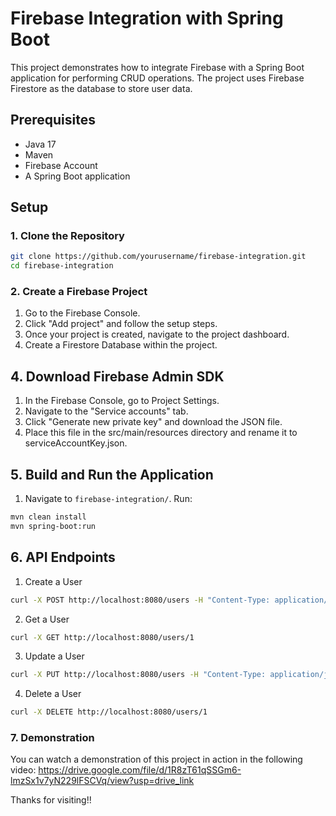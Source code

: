 # Firebase Integration with Spring Boot

This project demonstrates how to integrate Firebase with a Spring Boot application for performing CRUD operations. The project uses Firebase Firestore as the database to store user data.

## Prerequisites

- Java 17
- Maven
- Firebase Account
- A Spring Boot application

## Setup

### 1. Clone the Repository

```bash
git clone https://github.com/yourusername/firebase-integration.git
cd firebase-integration
```

### 2. Create a Firebase Project

1. Go to the Firebase Console.
2. Click "Add project" and follow the setup steps.
3. Once your project is created, navigate to the project dashboard.
4. Create a Firestore Database within the project.

## 4. Download Firebase Admin SDK

1. In the Firebase Console, go to Project Settings.
2. Navigate to the "Service accounts" tab.
3. Click "Generate new private key" and download the JSON file.
4. Place this file in the src/main/resources directory and rename it to serviceAccountKey.json.

## 5. Build and Run the Application

1. Navigate to `firebase-integration/`. Run:

```bash
mvn clean install
mvn spring-boot:run
```

## 6. API Endpoints

1. Create a User

```bash
curl -X POST http://localhost:8080/users -H "Content-Type: application/json" -d "{\"id\": \"1\", \"name\": \"John Doe\", \"subjectMarks\": {\"Math\": 90, \"Science\": 85}}"
```

2. Get a User

```bash
curl -X GET http://localhost:8080/users/1
```

3. Update a User

```bash
curl -X PUT http://localhost:8080/users -H "Content-Type: application/json" -d "{\"id\": \"1\", \"name\": \"Updated Name\", \"subjectMarks\": {\"Math\": 95, \"Science\": 90}}"
```

4. Delete a User

```bash
curl -X DELETE http://localhost:8080/users/1
```

### 7. Demonstration
You can watch a demonstration of this project in action in the following video: https://drive.google.com/file/d/1R8zT61qSSGm6-lmzSx1v7yN229lFSCVq/view?usp=drive_link

Thanks for visiting!!
